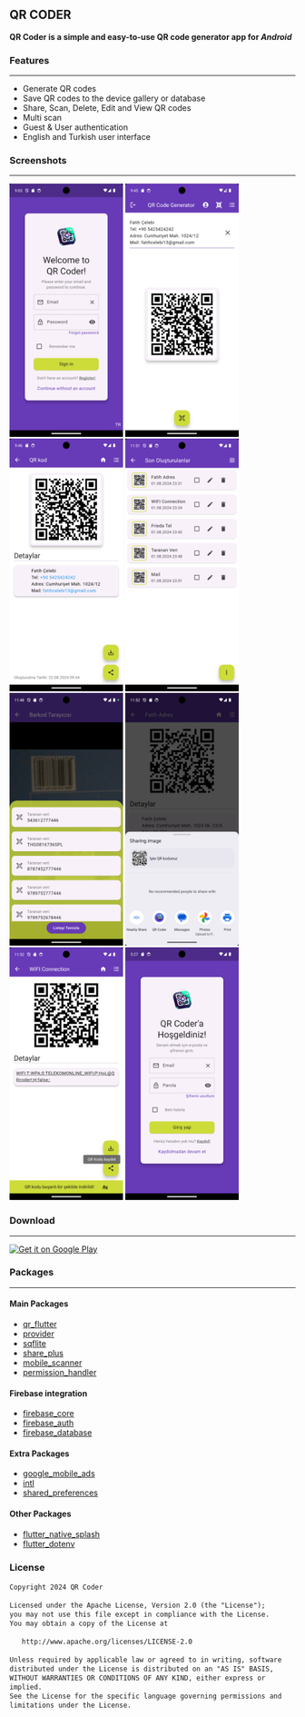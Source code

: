 ## QR CODER

**QR Coder is a simple and easy-to-use QR code generator app for *Android***

### Features

---

- Generate QR codes
- Save QR codes to the device gallery or database
- Share, Scan, Delete, Edit and View QR codes
- Multi scan
- Guest & User authentication
- English and Turkish user interface

### Screenshots

---

<img src="https://github.com/celebiFatih/qr-coder/blob/main/screenshots/1.png?raw=true" width="200"> <img src="https://github.com/celebiFatih/qr-coder/blob/main/screenshots/2.png?raw=true" width="200">
<img src="https://github.com/celebiFatih/qr-coder/blob/main/screenshots/3.png?raw=true" width="200"> <img src="https://github.com/celebiFatih/qr-coder/blob/main/screenshots/4.png?raw=true" width="200">
<img src="https://github.com/celebiFatih/qr-coder/blob/main/screenshots/5.png?raw=true" width="200"> <img src="https://github.com/celebiFatih/qr-coder/blob/main/screenshots/6.png?raw=true" width="200">
<img src="https://github.com/celebiFatih/qr-coder/blob/main/screenshots/7.png?raw=true" width="200"> <img src="https://github.com/celebiFatih/qr-coder/blob/main/screenshots/8.png?raw=true" width="200">

### Download

---

[<img src="https://play.google.com/intl/en_us/badges/static/images/badges/en_badge_web_generic.png"
     alt="Get it on Google Play"
     height="80">](https://play.google.com/store/apps/details?id=com.qrcoder.app)

### Packages

---

#### Main Packages
- [qr_flutter](https://pub.dev/packages/qr_flutter)
- [provider](https://pub.dev/packages/provider)
- [sqflite](https://pub.dev/packages/sqflite)
- [share_plus](https://pub.dev/packages/share_plus)
- [mobile_scanner](https://pub.dev/packages/mobile_scanner)
- [permission_handler](https://pub.dev/packages/permission_handler)

#### Firebase integration
- [firebase_core](https://pub.dev/packages/firebase_core)
- [firebase_auth](https://pub.dev/packages/firebase_auth)
- [firebase_database](https://pub.dev/packages/firebase_database)

#### Extra Packages
- [google_mobile_ads](https://pub.dev/packages/google_mobile_ads)
- [intl](https://pub.dev/packages/intl)
- [shared_preferences](https://pub.dev/packages/shared_preferences)

#### Other Packages
- [flutter_native_splash](https://pub.dev/packages/flutter_native_splash)
- [flutter_dotenv](https://pub.dev/packages/flutter_dotenv)

### License

```
Copyright 2024 QR Coder

Licensed under the Apache License, Version 2.0 (the "License");
you may not use this file except in compliance with the License.
You may obtain a copy of the License at

   http://www.apache.org/licenses/LICENSE-2.0

Unless required by applicable law or agreed to in writing, software
distributed under the License is distributed on an "AS IS" BASIS,
WITHOUT WARRANTIES OR CONDITIONS OF ANY KIND, either express or implied.
See the License for the specific language governing permissions and
limitations under the License.
```